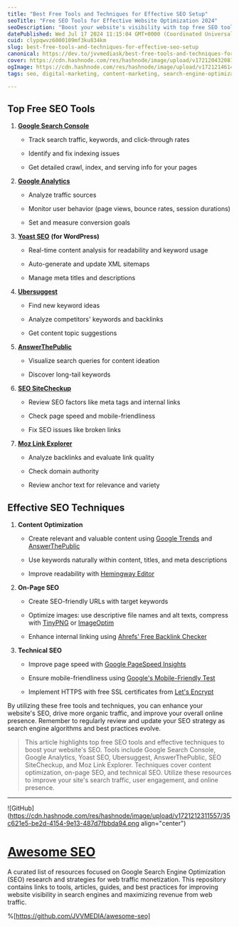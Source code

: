 ```yaml
---
title: "Best Free Tools and Techniques for Effective SEO Setup"
seoTitle: "Free SEO Tools for Effective Website Optimization 2024"
seoDescription: "Boost your website's visibility with top free SEO tools and techniques. Learn to optimize content, improve on-page SEO, and enhance technical aspects."
datePublished: Wed Jul 17 2024 11:15:04 GMT+0000 (Coordinated Universal Time)
cuid: clypqwvz6000109mf3ku834km
slug: best-free-tools-and-techniques-for-effective-seo-setup
canonical: https://dev.to/jvvmediask/best-free-tools-and-techniques-for-effective-seo-setup-4gh
cover: https://cdn.hashnode.com/res/hashnode/image/upload/v1721204320817/d5b69b07-1629-44ac-ac33-abc64223d2ff.png
ogImage: https://cdn.hashnode.com/res/hashnode/image/upload/v1721214614296/309e1384-52af-475a-9a72-fc5f5e2572ac.png
tags: seo, digital-marketing, content-marketing, search-engine-optimization, online-business, seo-techniques, organic-traffic, technical-seo, content-marketing-services, technical-seo-tips, website-optimization-tips, freetools

---
```


## Top Free SEO Tools

1. [**Google Search Console**](https://search.google.com/search-console/)
    
    * Track search traffic, keywords, and click-through rates
        
    * Identify and fix indexing issues
        
    * Get detailed crawl, index, and serving info for your pages
        
2. [**Google Analytics**](https://analytics.google.com/)
    
    * Analyze traffic sources
        
    * Monitor user behavior (page views, bounce rates, session durations)
        
    * Set and measure conversion goals
        
3. [**Yoast SEO**](https://yoast.com/wordpress/plugins/seo/) **(for WordPress)**
    
    * Real-time content analysis for readability and keyword usage
        
    * Auto-generate and update XML sitemaps
        
    * Manage meta titles and descriptions
        
4. [**Ubersuggest**](https://neilpatel.com/ubersuggest/)
    
    * Find new keyword ideas
        
    * Analyze competitors' keywords and backlinks
        
    * Get content topic suggestions
        
5. [**AnswerThePublic**](https://answerthepublic.com/)
    
    * Visualize search queries for content ideation
        
    * Discover long-tail keywords
        
6. [**SEO SiteCheckup**](https://seositecheckup.com/)
    
    * Review SEO factors like meta tags and internal links
        
    * Check page speed and mobile-friendliness
        
    * Fix SEO issues like broken links
        
7. [**Moz Link Explorer**](https://moz.com/link-explorer)
    
    * Analyze backlinks and evaluate link quality
        
    * Check domain authority
        
    * Review anchor text for relevance and variety
        

## Effective SEO Techniques

1. **Content Optimization**
    
    * Create relevant and valuable content using [Google Trends](https://trends.google.com/) and [AnswerThePublic](https://answerthepublic.com/)
        
    * Use keywords naturally within content, titles, and meta descriptions
        
    * Improve readability with [Hemingway Editor](http://www.hemingwayapp.com/)
        
2. **On-Page SEO**
    
    * Create SEO-friendly URLs with target keywords
        
    * Optimize images: use descriptive file names and alt texts, compress with [TinyPNG](https://tinypng.com/) or [ImageOptim](https://imageoptim.com/)
        
    * Enhance internal linking using [Ahrefs' Free Backlink Checker](https://ahrefs.com/backlink-checker)
        
3. **Technical SEO**
    
    * Improve page speed with [Google PageSpeed Insights](https://pagespeed.web.dev/)
        
    * Ensure mobile-friendliness using [Google's Mobile-Friendly Test](https://search.google.com/test/mobile-friendly)
        
    * Implement HTTPS with free SSL certificates from [Let's Encrypt](https://letsencrypt.org/)
        

By utilizing these free tools and techniques, you can enhance your website's SEO, drive more organic traffic, and improve your overall online presence. Remember to regularly review and update your SEO strategy as search engine algorithms and best practices evolve.

> This article highlights top free SEO tools and effective techniques to boost your website's SEO. Tools include Google Search Console, Google Analytics, Yoast SEO, Ubersuggest, AnswerThePublic, SEO SiteCheckup, and Moz Link Explorer. Techniques cover content optimization, on-page SEO, and technical SEO. Utilize these resources to improve your site's search traffic, user engagement, and online presence.

---

![GitHub](https://cdn.hashnode.com/res/hashnode/image/upload/v1721212311557/35c621e5-be2d-4154-9e13-487d7fbbda94.png align="center")

# [Awesome SEO](https://github.com/JVVMEDIA/awesome-seo)

A curated list of resources focused on Google Search Engine Optimization (SEO) research and strategies for web traffic monetization. This repository contains links to tools, articles, guides, and best practices for improving website visibility in search engines and maximizing revenue from web traffic.

%[https://github.com/JVVMEDIA/awesome-seo]